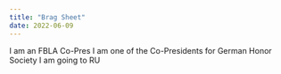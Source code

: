 ```yaml
---
title: "Brag Sheet"
date: 2022-06-09
---
```


I am an FBLA Co-Pres
I am one of the Co-Presidents for German Honor Society 
I am going to RU

